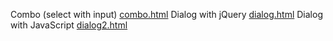 Combo (select with input) [combo.html](combo.html)
Dialog with jQuery [dialog.html](dialog.html)
Dialog with JavaScript [dialog2.html](dialog2.html)
